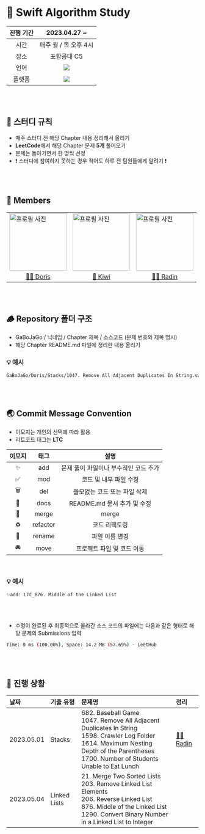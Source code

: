 # 🍎 Swift Algorithm Study

| 진행 기간 | 2023.04.27 ~ | 
| :---: | :---: |
| 시간 | 매주 월 / 목 오후 4시 | 
| 장소 | 포항공대 C5 | 
| 언어 | <img src="https://img.shields.io/badge/Swift-F05138?style=flat-square&logo=Swift&logoColor=white"/> | 
| 플랫폼 | <img src="https://img.shields.io/badge/LeetCode-FFA116?style=flat-square&logo=LeetCode&logoColor=black"/> |

</br>
</br>

## 👀 스터디 규칙

* 매주 스터디 전 해당 Chapter 내용 정리해서 올리기
* **LeetCode**에서 해당 Chapter 문제 **5개** 풀어오기
* 문제는 돌아가면서 한 명씩 선정
* ❗️ 스터디에 참여하지 못하는 경우 적어도 하루 전 팀원들에게 알려기 ❗️ 

</br>
</br>

## 🧩 Members

<table>
  <tr>
    <td>
      <img src="https://avatars.githubusercontent.com/GYURI-PARK" alt="프로필 사진" style="width: 150px;">
    </td>
    <td>
      <img src="https://avatars.githubusercontent.com/kiwi1023" alt="프로필 사진" style="width: 150px;">
    </td>
    <td>
      <img src="https://avatars.githubusercontent.com/JINi0S" alt="프로필 사진" style="width: 150px;">
    </td>
  </tr>
  <tr>
    <td align="center"><a href="https://github.com/GYURI-PARK"> 🧜‍♀️ Doris</a></td>
    <td align="center"><a href="https://github.com/kiwi1023"> 🥝 Kiwi</a></td>
    <td align="center"><a href="https://github.com/JINi0S"> 🧞‍♂️ Radin</a></td>
  </tr>
</table>

</br>
</br>

## 🪵 Repository 폴더 구조

* GaBoJaGo / 닉네임 / Chapter 제목 / 소스코드 (문제 번호와 제목 명시)
* 해당 Chapter README.md 파일에 정리한 내용 올리기

### 💡 예시 

```bash
GaBoJaGo/Doris/Stacks/1047. Remove All Adjacent Duplicates In String.swift
```

</br>
</br>

## 🌏 Commit Message Convention

* 이모지는 개인의 선택에 따라 활용
* 리트코드 태그는 **LTC**

| 이모지 | 태그 | 설명 |
| :---: | :---: | :---: |
| ✨ | add | 문제 풀이 파일이나 부수적인 코드 추가 |
| ✅ | mod | 코드 및 내부 파일 수정 |
| 🗑 | del | 쓸모없는 코드 또는 파일 삭제 |
| 📝 | docs | README.md 문서 추가 및 수정 | 
| 🔀 | merge | merge |
| ♻️ | refactor | 코드 리팩토링 |
| 🙂 | rename | 파일 이름 변경 |
| 🚘 | move | 프로젝트 파일 및 코드 이동 |

</br>

### 💡 예시 

```bash
✨add: LTC_876. Middle of the Linked List
```

</br>
</br>

* 수정이 완료된 후 최종적으로 올라간 소스 코드의 파일에는 다음과 같은 형태로 해당 문제의 Submissions 입력

```bash
Time: 0 ms (100.00%), Space: 14.2 MB (57.69%) - LeetHub
```
</br>
</br>

## 🐣 진행 상황

| 날짜 | 기출 유형 | 문제명 | 정리 |
| :--- | :--- | :--- | :--- |
| 2023.05.01 | Stacks | 682. Baseball Game </br> 1047. Remove All Adjacent Duplicates In String </br> 1598. Crawler Log Folder </br> 1614. Maximum Nesting Depth of the Parentheses </br> 1700. Number of Students Unable to Eat Lunch | <a href="https://github.com/Swift-AlgorithmStudy/GaBoJaGo/blob/main/Radin/CH1_Stacks.md"> 🧞‍♂️ Radin </a> |
| 2023.05.04 | Linked Lists | 21. Merge Two Sorted Lists </br> 203. Remove Linked List Elements </br> 206. Reverse Linked List </br> 876. Middle of the Linked List </br> 1290. Convert Binary Number in a Linked List to Integer | |
